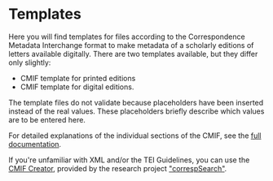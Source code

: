 # Templates

Here you will find templates for files according to the Correspondence Metadata Interchange format to make metadata of a scholarly editions of letters available digitally. There are two templates available, but they differ only slightly: 

* CMIF template for printed editions
* CMIF template for digital editions. 

The template files do not validate because placeholders have been inserted instead of the real values. These placeholders briefly describe which values are to be entered here. 

For detailed explanations of the individual sections of the CMIF, see the [full documentation](https://github.com/TEI-Correspondence-SIG/CMIF/blob/master/doc/documentation-en.md).

If you're unfamiliar with XML and/or the TEI Guidelines, you can use the [CMIF Creator](http://correspSearch.net/creator/index.xql), provided by the research project ["correspSearch"](http://correspSearch.net).